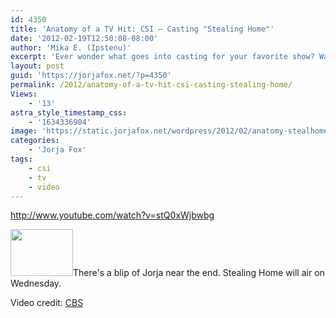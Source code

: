 ```yaml
---
id: 4350
title: 'Anatomy of a TV Hit: CSI — Casting "Stealing Home"'
date: '2012-02-19T12:50:08-08:00'
author: 'Mika E. (Ipstenu)'
excerpt: 'Ever wonder what goes into casting for your favorite show? Watch the video for insight into what goes into finding the right players for one episode.'
layout: post
guid: 'https://jorjafox.net/?p=4350'
permalink: /2012/anatomy-of-a-tv-hit-csi-casting-stealing-home/
Views:
    - '13'
astra_style_timestamp_css:
    - '1634336904'
image: 'https://static.jorjafox.net/wordpress/2012/02/anatomy-stealhome.jpg'
categories:
    - 'Jorja Fox'
tags:
    - csi
    - tv
    - video
---
```


http://www.youtube.com/watch?v=stQ0xWjbwbg

<img class="alignleft size-thumbnail wp-image-4351" title="anatomy-stealhome" src="//static.jorjafox.net/wordpress/2012/02/anatomy-stealhome-210x140.jpg" alt="" width="100" height="75" />There's a blip of Jorja near the end. Stealing Home will air on Wednesday.

Video credit: <a href="http://www.cbs.com/shows/csi/anatomy_of_a_tv_hit/?pid=L3mMJrQUaS0DtLyLn8DvCjhl6f6lwiDe">CBS</a>
